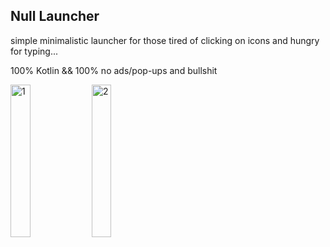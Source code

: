 ## Null Launcher


simple minimalistic launcher for those tired of clicking on icons and hungry for typing...

100% Kotlin && 100% no ads/pop-ups and bullshit

<img width="25%" height="25%" alt="1" src="https://github.com/user-attachments/assets/7de5e782-4d95-45d3-85f8-f54255bcc112" />
<img width="25%" height="25%" alt="2" src="https://github.com/user-attachments/assets/497f2585-1871-4e34-929a-52b7167d1f1a" />
